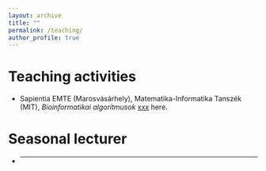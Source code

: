 ```yaml
---
layout: archive
title: ""
permalink: /teaching/
author_profile: true
---
```


Teaching activities
======
* Sapientia EMTE (Marosvásárhely), Matematika-Informatika Tanszék (MIT), _Bioinformatikai algoritmusok_ <a target="_new" href="https://xxx"> xxx</a> here.

Seasonal lecturer
======
* ---

